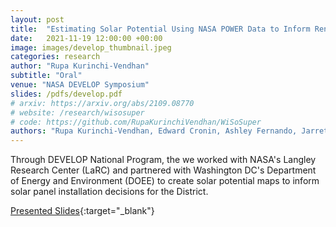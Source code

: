 ```yaml
---
layout: post
title:  "Estimating Solar Potential Using NASA POWER Data to Inform Renewable Energy Policy for Washington, D.C."
date:   2021-11-19 12:00:00 +00:00
image: images/develop_thumbnail.jpeg
categories: research
author: "Rupa Kurinchi-Vendhan"
subtitle: "Oral"
venue: "NASA DEVELOP Symposium"
slides: /pdfs/develop.pdf
# arxiv: https://arxiv.org/abs/2109.08770
# website: /research/wisosuper
# code: https://github.com/RupaKurinchiVendhan/WiSoSuper
authors: "Rupa Kurinchi-Vendhan, Edward Cronin, Ashley Fernando, Jarrett James"
---
```

Through DEVELOP National Program, the we worked with NASA's Langley Research Center (LaRC) and partnered with Washington DC's Department of Energy and Environment (DOEE) to create solar potential maps to inform solar panel installation decisions for the District.

[Presented Slides](/pdfs/develop.pdf){:target="_blank"}